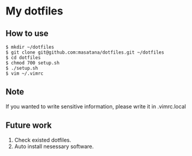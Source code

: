 # My dotfiles

## How to use

    $ mkdir ~/dotfiles
    $ git clone git@github.com:masatana/dotfiles.git ~/dotfiles
    $ cd dotfiles
    $ chmod 700 setup.sh
    $ ./setup.sh
    $ vim ~/.vimrc

## Note
If you wanted to write sensitive information, please write it in .vimrc.local

## Future work
1. Check existed dotfiles.
2. Auto install nesessary software.
